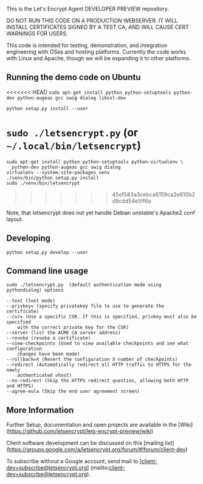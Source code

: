 This is the Let's Encrypt Agent DEVELOPER PREVIEW repository.

DO NOT RUN THIS CODE ON A PRODUCTION WEBSERVER.  IT WILL INSTALL CERTIFICATES
SIGNED BY A TEST CA, AND WILL CAUSE CERT WARNINGS FOR USERS.

This code is intended for testing, demonstration, and integration engineering
with OSes and hosting platforms.  Currently the code works with Linux and
Apache, though we will be expanding it to other platforms.

## Running the demo code on Ubuntu

<<<<<<< HEAD
`sudo apt-get install python python-setuptools python-dev python-augeas gcc swig dialog libssl-dev`

`python setup.py install --user`

`sudo ./letsencrypt.py` (or `~/.local/bin/letsencrypt`)
=======
```
sudo apt-get install python python-setuptools python-virtualenv \
  python-dev python-augeas gcc swig dialog
virtualenv --system-site-packages venv
./venv/bin/python setup.py install
sudo ./venv/bin/letsencrypt
```
>>>>>>> 45ef583a3cebca6159ca2e610b2d8cdd54e5ff6a

Note, that letsencrypt does not yet handle Debian unstable's Apache2
conf layout.

## Developing

`python setup.py develop --user`

## Command line usage

```
sudo ./letsencrypt.py  (default authentication mode using pythondialog) options

--text (text mode)
--privkey= (specify privatekey file to use to generate the certificate)
--csr= (Use a specific CSR. If this is specified, privkey must also be specified
    with the correct private key for the CSR)
--server (list the ACME CA server address)
--revoke (revoke a certificate)
--view-checkpoints (Used to view available checkpoints and see what configuration
    changes have been made)
--rollback=X (Revert the configuration X number of checkpoints)
--redirect (Automatically redirect all HTTP traffic to HTTPS for the newly
    authenticated vhost)
--no-redirect (Skip the HTTPS redirect question, allowing both HTTP and HTTPS)
--agree-eula (Skip the end user agreement screen)
```

## More Information

Further Setup, documentation and open projects are available in the [Wiki]
(https://github.com/letsencrypt/lets-encrypt-preview/wiki)

Client software development can be discussed on this [mailing list]
(https://groups.google.com/a/letsencrypt.org/forum/#!forum/client-dev)

To subscribe without a Google account, send mail to
[client-dev+subscribe@letsencrypt.org]
(mailto:client-dev+subscribe@letsencrypt.org).
